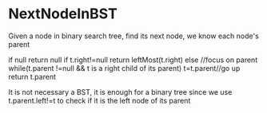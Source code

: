 # NextNodeInBST
Given a node in binary search tree, find its next node, we know each node's parent

if null return null
if t.right!=null return leftMost(t.right)
else //focus on parent
    while(t.parent !=null && t is a right child of its parent) 
      t=t.parent//go up
    return t.parent

It is not necessary a BST, it is enough for a binary tree since we use t.parent.left!=t to check if it is the left node of its parent


